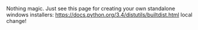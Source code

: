 Nothing magic. Just see this page for creating your own standalone windows installers:
https://docs.python.org/3.4/distutils/builtdist.html
local change!
